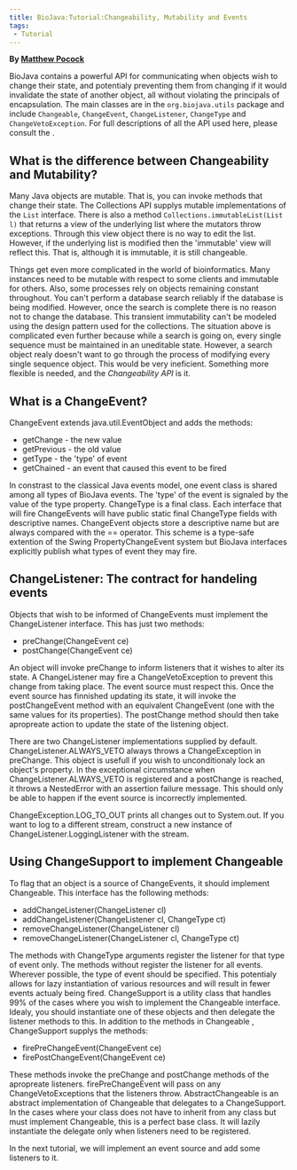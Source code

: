 ```yaml
---
title: BioJava:Tutorial:Changeability, Mutability and Events
tags:
 - Tutorial
---
```


**By [Matthew Pocock](mailto:mrp@sanger.ac.uk)**

BioJava contains a powerful API for communicating when objects wish to
change their state, and potentialy preventing them from changing if it
would invalidate the state of another object, all without violating the
principals of encapsulation. The main classes are in the
`org.biojava.utils` package and include `Changeable`, `ChangeEvent`,
`ChangeListener`, `ChangeType` and `ChangeVetoException`. For full
descriptions of all the API used here, please consult the .

What is the difference between Changeability and Mutability?
------------------------------------------------------------

Many Java objects are mutable. That is, you can invoke methods that
change their state. The Collections API supplys mutable implementations
of the `List` interface. There is also a method
`Collections.immutableList(List l)` that returns a view of the
underlying list where the mutators throw exceptions. Through this view
object there is no way to edit the list. However, if the underlying list
is modified then the 'immutable' view will reflect this. That is,
although it is immutable, it is still changeable.

Things get even more complicated in the world of bioinformatics. Many
instances need to be mutable with respect to some clients and immutable
for others. Also, some processes rely on objects remaining constant
throughout. You can't perform a database search reliably if the database
is being modified. However, once the search is complete there is no
reason not to change the database. This transient immutability can't be
modeled using the design pattern used for the collections. The situation
above is complicated even further because while a search is going on,
every single sequence must be maintained in an uneditable state.
However, a search object realy doesn't want to go through the process of
modifying every single sequence object. This would be very ineficient.
Something more flexible is needed, and the *Changeability API* is it.

What is a ChangeEvent?
----------------------

ChangeEvent extends java.util.EventObject and adds the methods:

-   getChange - the new value
-   getPrevious - the old value
-   getType - the 'type' of event
-   getChained - an event that caused this event to be fired

In constrast to the classical Java events model, one event class is
shared among all types of BioJava events. The 'type' of the event is
signaled by the value of the type property. ChangeType is a final class.
Each interface that will fire ChangeEvents will have public static final
ChangeType fields with descriptive names. ChangeEvent objects store a
descriptive name but are always compared with the == operator. This
scheme is a type-safe extention of the Swing PropertyChangeEvent system
but BioJava interfaces explicitly publish what types of event they may
fire.

ChangeListener: The contract for handeling events
-------------------------------------------------

Objects that wish to be informed of ChangeEvents must implement the
ChangeListener interface. This has just two methods:

-   preChange(ChangeEvent ce)
-   postChange(ChangeEvent ce)

An object will invoke preChange to inform listeners that it wishes to
alter its state. A ChangeListener may fire a ChangeVetoException to
prevent this change from taking place. The event source must respect
this. Once the event source has finnished updating its state, it will
invoke the postChangeEvent method with an equivalent ChangeEvent (one
with the same values for its properties). The postChange method should
then take apropreate action to update the state of the listening object.

There are two ChangeListener implementations supplied by default.
ChangeListener.ALWAYS\_VETO always throws a ChangeException in
preChange. This object is usefull if you wish to unconditionaly lock an
object's property. In the exceptional circumstance when
ChangeListener.ALWAYS\_VETO is registered and a postChange is reached,
it throws a NestedError with an assertion failure message. This should
only be able to happen if the event source is incorrectly implemented.

ChangeException.LOG\_TO\_OUT prints all changes out to System.out. If
you want to log to a different stream, construct a new instance of
ChangeListener.LoggingListener with the stream.

Using ChangeSupport to implement Changeable
-------------------------------------------

To flag that an object is a source of ChangeEvents, it should implement
Changeable. This interface has the following methods:

-   addChangeListener(ChangeListener cl)
-   addChangeListener(ChangeListener cl, ChangeType ct)
-   removeChangeListener(ChangeListener cl)
-   removeChangeListener(ChangeListener cl, ChangeType ct)

The methods with ChangeType arguments register the listener for that
type of event only. The methods without register the listener for all
events. Wherever possible, the type of event should be specified. This
potentialy allows for lazy instantiation of various resources and will
result in fewer events actualy being fired. ChangeSupport is a utility
class that handles 99% of the cases where you wish to implement the
Changeable interface. Idealy, you should instantiate one of these
objects and then delegate the listener methods to this. In addition to
the methods in Changeable , ChangeSupport supplys the methods:

-   firePreChangeEvent(ChangeEvent ce)
-   firePostChangeEvent(ChangeEvent ce)

These methods invoke the preChange and postChange methods of the
apropreate listeners. firePreChangeEvent will pass on any
ChangeVetoExceptions that the listeners throw. AbstractChangeable is an
abstract implementation of Changeable that delegates to a ChangeSupport.
In the cases where your class does not have to inherit from any class
but must implement Changeable, this is a perfect base class. It will
lazily instantiate the delegate only when listeners need to be
registered.

In the next tutorial, we will implement an event source and add some
listeners to it.
